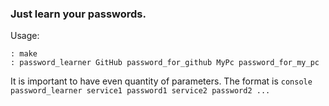 ### Just learn your passwords.
Usage:
```console
: make
: password_learner GitHub password_for_github MyPc password_for_my_pc
```
It is important to have even quantity of parameters. The format is ```console password_learner service1 password1 service2 password2 ...```
